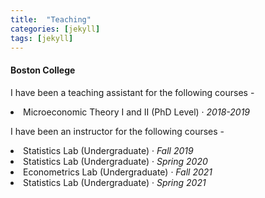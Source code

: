 ```yaml
---
title:  "Teaching"
categories: [jekyll]
tags: [jekyll]
---
```

<h4 id="boston college"><strong>Boston College</strong></h4>
<p>I have been a teaching assistant for the following courses -
<!---
<br />(<a href="" target="_blank">Course evaluations</a>)</p>
-->
 <li> Microeconomic Theory I and II (PhD Level)  &middot; <em>2018-2019</em>   
  
  
  
<p> I have been an instructor for the following courses -
<br />
  <!---
<br />(<a href="" target="_blank">Course evaluations</a>)</p>
-->
 <li>Statistics Lab (Undergraduate) &middot; <em>Fall 2019</em>
<li>Statistics Lab (Undergraduate) &middot; <em>Spring 2020</em> </li>
<li>Econometrics Lab (Undergraduate) &middot; <em>Fall 2021</em> </li>
 <li>Statistics Lab (Undergraduate) &middot; <em>Spring 2021</em> </li>
 
<ul>


